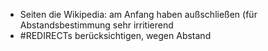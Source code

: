  - Seiten die Wikipedia: am Anfang haben außschließen (für Abstandsbestimmung sehr irritierend
 - #REDIRECTs berücksichtigen, wegen Abstand

